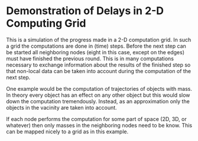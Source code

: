 Demonstration of Delays in 2-D Computing Grid
=============================================

This is a simulation of the progress made in a 2-D computation grid.
In such a grid the computations are done in (time) steps.  Before the
next step can be started all neighboring nodes (eight in this case,
except on the edges) must have finished the previous round.  This is
in many computations necessary to exchange information about the
results of the finished step so that non-local data can be taken into
account during the computation of the next step.

One example would be the computation of trajectories of objects with
mass.  In theory every object has an effect on any other object but
this would slow down the computation tremendously.  Instead, as an
approximation only the objects in the vacinity are taken into account.

If each node performs the computation for some part of space (2D, 3D,
or whatever) then only masses in the neighboring nodes need to be know.
This can be mapped nicely to a grid as in this example.
